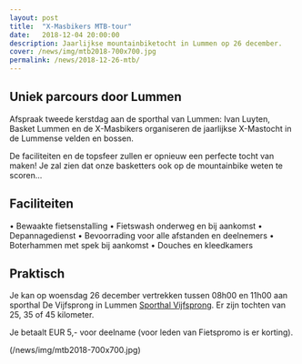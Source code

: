 ```yaml
---
layout: post
title:  "X-Masbikers MTB-tour"
date:   2018-12-04 20:00:00
description: Jaarlijkse mountainbiketocht in Lummen op 26 december.
cover: /news/img/mtb2018-700x700.jpg
permalink: /news/2018-12-26-mtb/
---
```

## Uniek parcours door Lummen

Afspraak tweede kerstdag aan de sporthal van Lummen: Ivan Luyten, Basket Lummen en de X-Masbikers organiseren de jaarlijkse X-Mastocht in de Lummense velden en bossen.

De faciliteiten en de topsfeer zullen er opnieuw een perfecte tocht van maken! Je zal zien dat onze basketters ook op de mountainbike weten te scoren...

## Faciliteiten

•	Bewaakte fietsenstalling
•	Fietswash onderweg en bij aankomst
•	Depannagedienst
•	Bevoorrading voor alle afstanden en deelnemers
•	Boterhammen met spek bij aankomst
•	Douches en kleedkamers

## Praktisch

Je kan op woensdag 26 december vertrekken tussen 08h00 en 11h00 aan sporthal De Vijfsprong in Lummen [Sporthal Vijfsprong](/club/sporthal/). Er zijn tochten van 25, 35 of 45 kilometer.

Je betaalt EUR 5,- voor deelname (voor leden van Fietspromo is er korting).


(/news/img/mtb2018-700x700.jpg)

